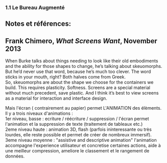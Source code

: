 ### 1.1 Le Bureau Augmenté  
Notes et références:  
-------

Frank Chimero, *What Screens Want*, November 2013  
--
When Burke talks about things needing to look like their old embodiments and the ability for those shapes to change, he’s talking about skeuomorphs. But he’d never use that word, because he’s much too clever. The word sticks in your mouth, right? Both halves come from Greek.  
So, skeuomorphs are about the shape we choose for the containers we build. This requires plasticity. Softness. Screens are a special material without much precedent, save plastic. And I think it’s best to view screens as a material for interaction and interface design.   
  
Mais l'écran ( contrairement au papier) permet L'ANIMATION des élèments. Il y a trois niveaux d'animations :   
1er niveau, basse : ecriture / réécriture / suppression / l'écran permet l'animation et la suppression de texte (traitement de tableaux etc.)  
2eme niveau haute : animation 3D, flash (parfois ininteressante ou très lourdes, elle reste possible et permet de créer de nombreux immersif).  
3eme niveau moyenne : "assistive and descriptive animation" l'animation accompagne l'experience utilisateur et concretise certaines actions, aide à une meilleur compression, ameliore le classement et le rangement de données.  

